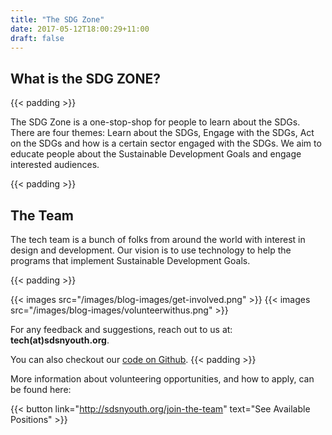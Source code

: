 ```yaml
---
title: "The SDG Zone"
date: 2017-05-12T18:00:29+11:00
draft: false
---
```


**What is the SDG ZONE?**
---

{{< padding >}}

The SDG Zone is a one-stop-shop for people to learn about the SDGs. There are four themes: Learn about the SDGs, Engage with the SDGs, Act on the SDGs and how is a certain sector engaged with the SDGs. We aim to educate people about the Sustainable Development Goals and engage interested audiences.

{{< padding >}}

**The Team**
---
The tech team is a bunch of folks from around the world with interest in design and development. Our vision is to use technology to help the programs that implement Sustainable Development Goals. 

{{< padding >}}

{{< images src="/images/blog-images/get-involved.png" >}}
{{< images src="/images/blog-images/volunteerwithus.png" >}}


For any feedback and suggestions, reach out to us at: **tech(at)sdsnyouth.org**.

You can also checkout our [code on Github](https://github.com/UNSDSN-Youth/sdg-zone).
{{< padding >}}

More information about volunteering opportunities, and how to apply, can be found here: 

{{< button link="http://sdsnyouth.org/join-the-team" text="See Available Positions" >}}